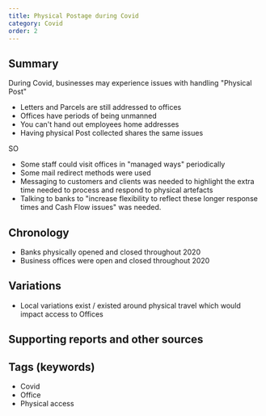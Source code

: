 ```yaml
---
title: Physical Postage during Covid
category: Covid
order: 2
---
```

## Summary
During Covid, businesses may experience issues with handling "Physical Post"
- Letters and Parcels are still addressed to offices
- Offices have periods of being unmanned
- You can't hand out employees home addresses
- Having physical Post collected shares the same issues

SO
- Some staff could visit offices in "managed ways" periodically
- Some mail redirect methods were used
- Messaging to customers and clients was needed to highlight the extra time needed to process and respond to physical artefacts
- Talking to banks to "increase flexibility to reflect these longer response times and Cash Flow issues" was needed.

## Chronology
- Banks physically opened and closed throughout 2020
- Business offices were open and closed throughout 2020

## Variations
- Local variations exist / existed around physical travel which would impact access to Offices

## Supporting reports and other sources



## Tags (keywords)
- Covid
- Office
- Physical access
